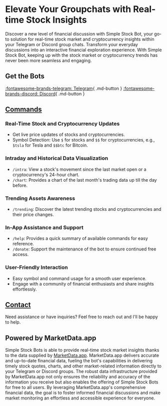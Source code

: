 # Elevate Your Groupchats with Real-time Stock Insights

Discover a new level of financial discussion with Simple Stock Bot, your go-to solution for real-time stock market and cryptocurrency insights within your Telegram or Discord group chats. Transform your everyday discussions into an interactive financial exploration experience. With Simple Stock Bot, keeping up with the stock market or cryptocurrency trends has never been more seamless and engaging.

## Get the Bots

[:fontawesome-brands-telegram: Telegram](https://t.me/SimpleStockBot){ .md-button } [:fontawesome-brands-discord: Discord](https://discordapp.com/api/oauth2/authorize?client_id=532045200823025666&permissions=36507338752&scope=bot){ .md-button }

## [Commands](commands.md)

### Real-Time Stock and Cryptocurrency Updates

- Get live price updates of stocks and cryptocurrencies.
- Symbol Detection: Use `$` for stocks and `$$` for cryptocurrencies, e.g., `$tsla` for Tesla and `$$btc` for Bitcoin.

### Intraday and Historical Data Visualization

- `/intra`: View a stock's movement since the last market open or a cryptocurrency's 24-hour chart.
- `/chart`: Provides a chart of the last month's trading data up till the day before.

### Trending Assets Awareness

- `/trending`: Discover the latest trending stocks and cryptocurrencies and their price changes.

### In-App Assistance and Support

- `/help`: Provides a quick summary of available commands for easy reference.
- `/donate`: Support the maintenance of the bot to ensure continued free access.

### User-Friendly Interaction

- Easy symbol and command usage for a smooth user experience.
- Engage with a community of financial enthusiasts and share insights effortlessly.

## [Contact](contact.md)

Need assistance or have inquiries? Feel free to reach out and I'll be happy to help.

## Powered by MarketData.app

Simple Stock Bots is able to provide real-time stock market insights thanks to the data supplied by [MarketData.app](https://dashboard.marketdata.app/marketdata/aff/go/misterbiggs?keyword=web). MarketData.app delivers accurate and up-to-date financial data, fueling the bot's capabilities in delivering timely stock quotes, charts, and other market-related information directly to your Telegram or Discord groups. The robust data infrastructure provided by MarketData.app not only ensures the reliability and accuracy of the information you receive but also enables the offering of Simple Stock Bots for free to all users. By leveraging MarketData.app's comprehensive financial data, the goal is to foster informed financial discussions and make market monitoring an effortless and accessible experience for everyone.
